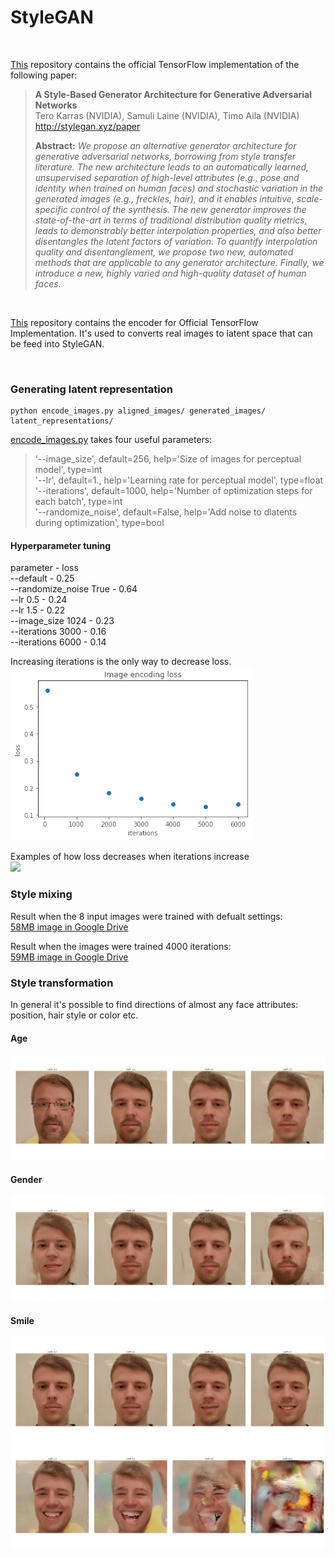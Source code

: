 # StyleGAN  
<br> 

[This](https://github.com/NVlabs/stylegan) repository contains the official TensorFlow implementation of the following paper:  
  
> **A Style-Based Generator Architecture for Generative Adversarial Networks**<br>
> Tero Karras (NVIDIA), Samuli Laine (NVIDIA), Timo Aila (NVIDIA)<br>
> http://stylegan.xyz/paper
>
> **Abstract:** *We propose an alternative generator architecture for generative adversarial networks, borrowing from style transfer literature. The new architecture leads to an automatically learned, unsupervised separation of high-level attributes (e.g., pose and identity when trained on human faces) and stochastic variation in the generated images (e.g., freckles, hair), and it enables intuitive, scale-specific control of the synthesis. The new generator improves the state-of-the-art in terms of traditional distribution quality metrics, leads to demonstrably better interpolation properties, and also better disentangles the latent factors of variation. To quantify interpolation quality and disentanglement, we propose two new, automated methods that are applicable to any generator architecture. Finally, we introduce a new, highly varied and high-quality dataset of human faces.*  
  
<br>  

[This](https://github.com/Puzer/stylegan) repository contains the encoder for Official TensorFlow Implementation. It's used to converts real images to latent space that can be feed into StyleGAN.

<br>

### Generating latent representation 
```
python encode_images.py aligned_images/ generated_images/ latent_representations/
```
[encode_images.py](https://github.com/Puzer/stylegan/blob/master/encode_images.py) takes four useful parameters:  
>'--image_size', default=256, help='Size of images for perceptual model', type=int  
'--lr', default=1., help='Learning rate for perceptual model', type=float  
'--iterations', default=1000, help='Number of optimization steps for each batch', type=int  
'--randomize_noise', default=False, help='Add noise to dlatents during optimization', type=bool  


#### Hyperparameter tuning
parameter - loss  
--default - 0.25  
--randomize_noise True - 0.64  
--lr 0.5 - 0.24  
--lr 1.5 - 0.22  
--image_size 1024 - 0.23  
--iterations 3000 - 0.16  
--iterations 6000 - 0.14  

Increasing iterations is the only way to decrease loss.  
![](/images/lossVsIters.jpg)

Examples of how loss decreases when iterations increase  
![](/images/lossVsItersExample.jpg)

### Style mixing
Result when the 8 input images were trained with defualt settings:  
[58MB image in Google Drive](https://drive.google.com/file/d/17H_Faxs_yvidOIhofHeCvFTMC6zBTVr-/view?usp=sharing)

Result when the images were trained 4000 iterations:  
[59MB image in Google Drive](https://drive.google.com/file/d/1JnRg-R2IltIjujDvuXgJsr7DCVd_-E_Q/view?usp=sharing)


### Style transformation
In general it's possible to find directions of almost any face attributes: position, hair style or color etc.

#### Age
![](/images/age.jpg)

#### Gender
![](/images/gender.jpg)

#### Smile
![](/images/smile.jpg)
![](/images/horror.jpg)
